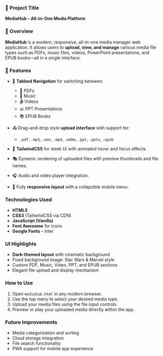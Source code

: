 ### 📌 Project Title

**MediaHub – All-in-One Media Platform**

### 🎯 Overview

**MediaHub** is a modern, responsive, all-in-one media manager web application. It allows users to **upload, view, and manage** various media file types such as PDFs, music files, videos, PowerPoint presentations, and EPUB books—all in a single interface.

### 🚀 Features

* 🔖 **Tabbed Navigation** for switching between:

  * 📄 PDFs
  * 🎵 Music
  * 🎬 Videos
  * 📊 PPT Presentations
  * 📚 EPUB Books
* 📤 Drag-and-drop style **upload interface** with support for:

  * `.pdf`, `.mp3`, `.wav`, `.mp4`, `.webm`, `.ppt`, `.pptx`, `.epub`
* 🎨 **TailwindCSS** for sleek UI with animated hover and focus effects.
* 🎭 Dynamic rendering of uploaded files with preview thumbnails and file names.
* 🎧 Audio and video player integration.
* 📱 Fully **responsive layout** with a collapsible mobile menu.

### Technologies Used

* **HTML5**
* **CSS3** (TailwindCSS via CDN)
* **JavaScript (Vanilla)**
* **Font Awesome** for icons
* **Google Fonts** – Inter


###  UI Highlights

* **Dark-themed layout** with cinematic background
* Fixed background image: Star Wars & Marvel style
* Custom PDF, Music, Video, PPT, and EPUB sections
* Elegant file upload and display mechanism

### How to Use

1. Open `mediahub.html` in any modern browser.
2. Use the top menu to select your desired media type.
3. Upload your media files using the file input controls.
4. Preview or play your uploaded media directly within the app.

### Future Improvements

* Media categorization and sorting
* Cloud storage integration
* File search functionality
* PWA support for mobile app experience

